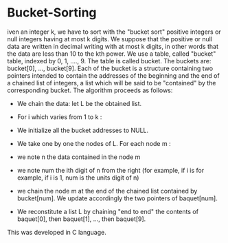 # Bucket-Sorting

iven an integer k, we have to sort with the "bucket sort" positive integers
or null integers having at most k digits.
We suppose that the positive or null data are written in decimal writing
with at most k digits, in other words that the data are less than 10
to the kth power.
We use a table, called "bucket" table, indexed by 0, 1, ...., 9. The table
is called bucket. The buckets are: bucket[0], ..., bucket[9]. Each of the
bucket is a structure containing two pointers intended to contain the
addresses of the beginning and the end of a chained list of integers, a list which will be said to be
"contained" by the corresponding bucket.
The algorithm proceeds as follows:
- We chain the data: let L be the obtained list.
- For i which varies from 1 to k :
- We initialize all the bucket addresses to NULL.
- We take one by one the nodes of L. For each node m :
- we note n the data contained in the node m
- we note num the ith digit of n from the right (for example, if i is
for example, if i is 1, num is the units digit of n)
- we chain the node m at the end of the chained list contained by
bucket[num]. We update accordingly the two
pointers of baquet[num].

- We reconstitute a list L by chaining "end to end" the contents of
baquet[0], then baquet[1], ..., then baquet[9].

This was developed in C language.
